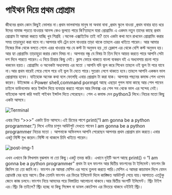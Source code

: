 # পাইথন দিয়ে প্রথম প্রোগ্রাম

জীবনের প্রথম কোন কিছুই ভোলার না।প্রথম ভালবাসার মানুষ মা অথবা বাবা ,প্রথম স্কুলে যাওয়া ,প্রথম বাবার হাত ধরে ঈদের নামাজ পড়তে যাওয়ার আনন্দ কেও ভুলতে পারে কি?তাহলে যারা প্রোগ্রামিং এ একদম নতুন তাদের কাছে প্রথম প্রোগ্রাম টা আমরা করতে যাচ্ছি খুব শিগ্রহি ।অনেক এক্সাইটেড তাই না? তবে একটা কথা মনে রাখবেন প্রোগ্রামিং করার সময় তাড়াহুড়া করা যাবে না।আপনার যদি ট্রেন চলে যাওয়ার তাড়া থাকে তাহলে এরর খাইতে পারেন। আর আমার নিজের দিক থেকে বলতে গেলে এরর খাওয়ার পর যে কস্ট টা অনুভব হয় ,তা ব্রেকাপ এর থেকে বেশি কস্ট অনুভব হয়।আর হ্যা প্রোগ্রামিং তাড়াহুড়া করার কোন বিষয় না। আপনার বন্ধু যে বিষয় টা তিন দিনে আয়ত্ত করতে পারে আপনি সেটা দশ দিনে পারতে পারেন।এ নিয়ে চিন্তার কিছু নেই। ক্লাস ফোরে থাকতে বাংলা ব্যকরন বই এ অধ্যবসায় রচনা পড়ে থকবেন হয়ত। প্রোগ্রামিং ও অনেকটা অধ্যবসায় এর মতো ।আপনি যদি ভুল করে শিখেন তাহলে ওই ভুল টা পরে যাবে না।আর প্রথম বারেই পেরে গেলে পরে ওই ভুল টা যেতে পারে।সুতরাং লেগে থাকতে হবে।তাহলে আপনি একজন ভাল প্রোগ্রামার হবেন। যাইহোক অনেক কথা বলে ফেলেছি এবার প্রোগ্রাম টা করা যাক। আপনার পছনের কমান্ড শেল ওপেন করেন। উইন্ডোজ এ Power shell,command pormpt আছে এছাড়া গুগল মামা কাছে আর শেল পাবেন চাইলে ডাউনলোড করে ইন্সটল দিয়ে ব্যবহার করতে পারেন আর লিনাক্স এর শেল সব থেকে ভাল এর সন্দেহ নেই।যাইহোক আশা করি সবাই পাইথন ইন্সটল দিতে পেরেছেন। শেল এ কমান্ড দেন python3 লিখে।নিচের মতো কিছু একটা আসবে।

![Terminal](https://user-images.githubusercontent.com/61242591/77771582-10946f00-7071-11ea-93fe-77755d9a4c80.png)

এবার নিচে “&gt;&gt;&gt;” একটা চিহ্ন আসবে।এই চিহ্নের পাশে print\(“I am gonna be a python programmer.”\) লিখে এন্টার চাপুন আউটপুট দেখতে পাবেন I am gonna be a python programmer নিচের মতো । আপনাকে অভিনন্দন আপনি পেরেছেন আপনার প্রথম প্রোগ্রাম রান করতে।এবার একটু মিস্টি মুখ করেন।মিস্টি না থাকলে চিনি খাইতে পারেন।

![post-img-1](https://user-images.githubusercontent.com/61242591/77771883-7a147d80-7071-11ea-863a-21e28da36d26.png)

এখন এখানে কি লিখলাম বুঝলাম না তো কিছু।একটু তদন্ত করি। এখানে দুইটি অংশ আছে print\(\) ও “I am gonna be a python programmer” প্রথম টা হল ফাংশন আর দ্বিতীয় ফাংশনের টা ইলিমেন্ট।ফাংশন কি জিনিস তা তো জানি না। ফাংশন কে আমরা মেশিন এর সাথে তুলনা করতে পারি।মেশিন এ আমরা কাচামাল দিলে যেমন প্রোডাক্ট বের হয়ে আসে।ঠিক তেমনি ফাংশন এর ভিতর ইলিমেন্ট দিলে কাঙ্ক্ষিত আউটপুট পেয়ে যায়।আপাতত এতটুকু জেনে কাজ চলবে।ফাংশন নিয়ে আমদের পরে বিস্তারিত আলোচনা থাকবে।আর দ্বিতীয় অংশটি ইলিমেন্ট। স্ট্রিং টাইপ এর।স্ট্রিং কি তাইলে? স্ট্রিং হচ্ছে যা কিছু সিঙ্গেল বা ডাবল কোটেশন এর ভিতরে থাকবে ওইটাই স্ট্রিং।

